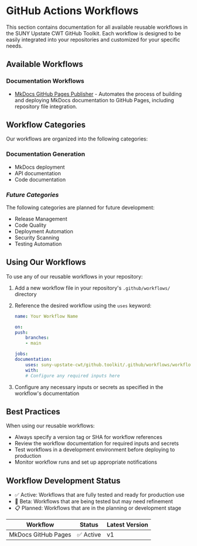 # GitHub Actions Workflows

This section contains documentation for all available reusable workflows in the SUNY Upstate CWT GitHub Toolkit. Each workflow is designed to be easily integrated into your repositories and customized for your specific needs.

## Available Workflows

### Documentation Workflows

- [MkDocs GitHub Pages Publisher](mkdocs-gh-pages.md) - Automates the process of building and deploying MkDocs documentation to GitHub Pages, including repository file integration.

## Workflow Categories

Our workflows are organized into the following categories:

### Documentation Generation

- MkDocs deployment
- API documentation
- Code documentation

### *Future Categories*

The following categories are planned for future development:

- Release Management
- Code Quality
- Deployment Automation
- Security Scanning
- Testing Automation

## Using Our Workflows

To use any of our reusable workflows in your repository:

1. Add a new workflow file in your repository's `.github/workflows/` directory
2. Reference the desired workflow using the `uses` keyword:

    ```yaml
    name: Your Workflow Name

    on:
    push:
        branches:
        - main

    jobs:
    documentation:
        uses: suny-upstate-cwt/github.toolkit/.github/workflows/workflow-name.yml@main
        with:
        # Configure any required inputs here
    ```

3. Configure any necessary inputs or secrets as specified in the workflow's documentation

## Best Practices

When using our reusable workflows:

- Always specify a version tag or SHA for workflow references
- Review the workflow documentation for required inputs and secrets
- Test workflows in a development environment before deploying to production
- Monitor workflow runs and set up appropriate notifications

## Workflow Development Status

- ✅ Active: Workflows that are fully tested and ready for production use
- 🔄 Beta: Workflows that are being tested but may need refinement
- 📋 Planned: Workflows that are in the planning or development stage

| Workflow | Status | Latest Version |
|----------|---------|----------------|
| MkDocs GitHub Pages | ✅ Active | v1 |
